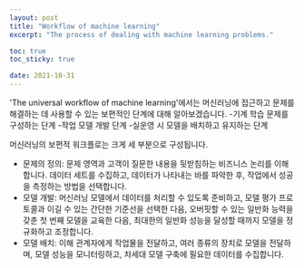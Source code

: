 ```yaml
---
layout: post 
title: "Workflow of machine learning"
excerpt: "The process of dealing with machine learning problems."

toc: true
toc_sticky: true

date: 2021-10-31
---
```


'The universal workflow of machine learning'에서는 머신러닝에 접근하고 문제를 해결하는 데 사용할 수 있는 보편적인 단계에 대해 알아보겠습니다.
-기계 학습 문제를 구성하는 단계
-작업 모델 개발 단계
-실운영 시 모델을 배치하고 유지하는 단계

머신러닝의 보편적 워크플로는 크게 세 부분으로 구성됩니다.
- 문제의 정의: 문제 영역과 고객이 질문한 내용을 뒷받침하는 비즈니스 논리를 이해합니다. 데이터 세트를 수집하고, 데이터가 나타내는 바를 파악한 후, 작업에서 성공을 측정하는 방법을 선택합니다.
- 모델 개발: 머신러닝 모델에서 데이터를 처리할 수 있도록 준비하고, 모델 평가 프로토콜과 이길 수 있는 간단한 기준선을 선택한 다음, 오버핏할 수 있는 일반화 능력을 갖춘 첫 번째 모델을 교육한 다음, 최대한의 일반화 성능을 달성할 때까지 모델을 정규화하고 조정합니다.
- 모델 배치: 이해 관계자에게 작업물을 전달하고, 여러 종류의 장치로 모델을 전달하며, 모델 성능을 모니터링하고, 차세대 모델 구축에 필요한 데이터를 수집합니다.
